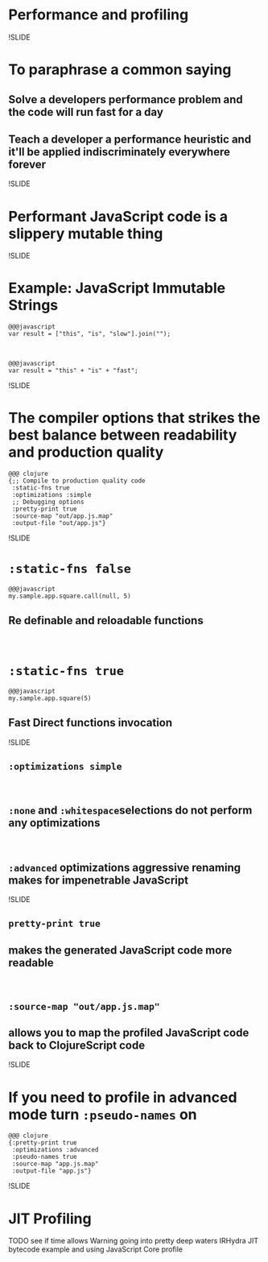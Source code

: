# Performance and profiling

!SLIDE

# To paraphrase a common saying

## Solve a developers performance problem and the code will run fast for a day

## Teach a developer a performance heuristic and it'll be applied indiscriminately everywhere forever

!SLIDE

# Performant JavaScript code is a slippery __mutable__ thing

!SLIDE

# Example: JavaScript Immutable Strings

    @@@javascript
    var result = ["this", "is", "slow"].join("");

&nbsp;

    @@@javascript
    var result = "this" + "is" + "fast";

!SLIDE

# The compiler options that strikes the best balance between readability and production quality

    @@@ clojure
    {;; Compile to production quality code
     :static-fns true
     :optimizations :simple
     ;; Debugging options
     :pretty-print true
     :source-map "out/app.js.map"
     :output-file "out/app.js"}

!SLIDE

# `:static-fns false`

    @@@javascript
    my.sample.app.square.call(null, 5)

## Re definable and reloadable functions

&nbsp;
# `:static-fns true`

    @@@javascript
    my.sample.app.square(5)

## Fast Direct functions invocation

!SLIDE

## `:optimizations simple`
&nbsp;
## `:none` and `:whitespace`selections do not perform any optimizations
&nbsp;
## `:advanced`  optimizations aggressive renaming makes for impenetrable JavaScript

!SLIDE

## `pretty-print true`
## makes the generated JavaScript code more readable
&nbsp;
## `:source-map "out/app.js.map"`
## allows you to map the profiled JavaScript code back to ClojureScript code


!SLIDE

# If you need to profile in advanced mode turn `:pseudo-names` on

    @@@ clojure
    {:pretty-print true
     :optimizations :advanced
     :pseudo-names true
     :source-map "app.js.map"
     :output-file "app.js"}

!SLIDE

# JIT Profiling
TODO see if time allows
Warning going into pretty deep waters
IRHydra JIT bytecode example and using JavaScript Core profile
